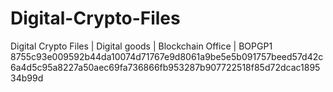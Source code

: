 # Digital-Crypto-Files
Digital Crypto Files | Digital goods | Blockchain Office | BOPGP1
8755c93e009592b44da10074d71767e9d8061a9be5e5b091757beed57d42c6a4d5c95a8227a50aec69fa736866fb953287b907722518f85d72dcac189534b99d


